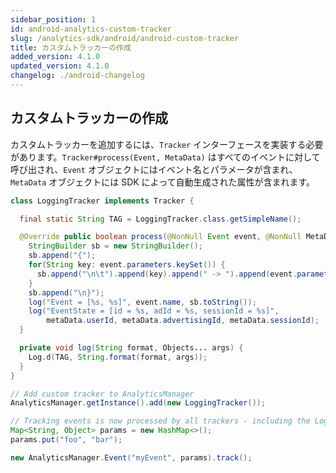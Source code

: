 ```yaml
---
sidebar_position: 1
id: android-analytics-custom-tracker
slug: /analytics-sdk/android/android-custom-tracker
title: カスタムトラッカーの作成
added_version: 4.1.0
updated_version: 4.1.0
changelog: ./android-changelog
---
```


## カスタムトラッカーの作成

カスタムトラッカーを追加するには、`Tracker` インターフェースを実装する必要があります。`Tracker#process(Event, MetaData)` はすべてのイベントに対して呼び出され、`Event` オブジェクトにはイベント名とパラメータが含まれ、`MetaData` オブジェクトには SDK によって自動生成された属性が含まれます。

```java
class LoggingTracker implements Tracker {

  final static String TAG = LoggingTracker.class.getSimpleName();

  @Override public boolean process(@NonNull Event event, @NonNull MetaData metaData) {
    StringBuilder sb = new StringBuilder();
    sb.append("{");
    for(String key: event.parameters.keySet()) {
      sb.append("\n\t").append(key).append(" -> ").append(event.parameters.get(key));
    }
    sb.append("\n}");
    log("Event = [%s, %s]", event.name, sb.toString());
    log("EventState = [id = %s, adId = %s, sessionId = %s]",
        metaData.userId, metaData.advertisingId, metaData.sessionId);
  }

  private void log(String format, Objects... args) {
    Log.d(TAG, String.format(format, args));
  }
}

// Add custom tracker to AnalyticsManager
AnalyticsManager.getInstance().add(new LoggingTracker());

// Tracking events is now processed by all trackers - including the LoggingTracker
Map<String, Object> params = new HashMap<>();
params.put("foo", "bar");

new AnalyticsManager.Event("myEvent", params).track();
```
